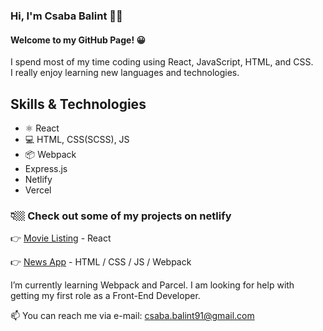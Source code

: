 ### Hi, I'm Csaba Balint 🙋‍♂️

#### Welcome to my GitHub Page! 😀


I spend most of my time coding using React, JavaScript, HTML, and CSS. <br />
I really enjoy learning new languages and technologies.


## Skills & Technologies
* ⚛ React
* 💻 HTML, CSS(SCSS), JS
* 📦 Webpack
* Express.js
* Netlify
* Vercel




### 👇🏼 Check out some of my projects on netlify

👉 [Movie Listing](https://movies-in-theatres-now.netlify.app) - React 

👉 [News App](https://csabas-news-app.netlify.app)	- HTML / CSS / JS / Webpack	


I’m currently learning Webpack and Parcel.
I am looking for help with getting my first role as a Front-End Developer.

📫 You can reach me via e-mail: csaba.balint91@gmail.com

